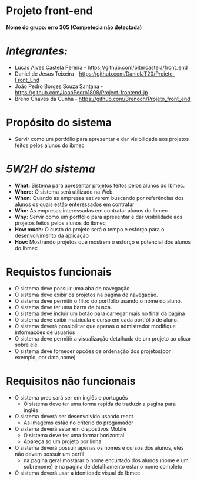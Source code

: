 # Projeto front-end

**Nome do grupo: erro 305 (Competecia não detectada)**
 # ***Integrantes:***
- Lucas Alves Castela Pereira - https://github.com/pitercastela/front_end
- Daniel de Jesus Teixeira - https://github.com/DanielJT20/Projeto-Front_End
- João Pedro Borges Souza Santana - https://github.com/JoaoPedro1808/Project-frontend-jp
- Breno Chaves da Cunha - https://github.com/Brenoch/Projeto_front_end


# **Propósito do sistema**

- Servir como um portfólio para apresentar e dar visibilidade aos projetos feitos pelos alunos do ibmec

# *5W2H do sistema*

- **What:** Sistema para apresentar projetos feitos pelos alunos do Ibmec.
- **Where:** O sistema será utilizado na Web.
- **When:** Quando as empresas estiverem buscando por referências dos alunos os quais estão enteressados em contratar
- **Who:** As empresas interessadas em contratar alunos do Ibmec
- **Why:** Servir como um portfólio para apresentar e dar visibilidade aos projetos feitos pelos alunos do ibmec
- **How much:** O custo do projeto será o tempo e esforço para o desenvolvimento da aplicação
- **How:** Mostrando projetos que mostrem o esforço e potencial dos alunos do Ibmec

#  **Requistos funcionais**

- O sistema deve possuir uma aba de navegação
- O sistema deve exibir os projetos na página de navegação.
- O sistema deve permitir o filtro do portfólio usando o nome do aluno.
- O sistema deve ter uma barra de busca.
- O sistema deve incluir um botão para carregar mais no final da página
- O sistema deve exibir matrícula e curso em cada portfólio de aluno.
- O sistema deverá possibilitar que apenas o admistrador modifique informações de usuarios
- O sistema deve permitir a visualização detalhada de um projeto ao clicar sobre ele
- O sistema deve fornecer opções de ordenação dos projetos(por exemplo, por data,nome)


#  **Requisitos não funcionais**
- O sistema precisará ser em inglês e português
  - O sistema deve ter uma forma rapida de traduzir a pagina para inglês
- O sistema deverá ser desenvolvido usando react
  - As imagems estão no criterio do progamador
- O sistema deverá estar em dispostivos Mobile
  - O sistema deve ter uma formar horizontal
  - Apareça so um projeto por linha
- O sistema deverá possuir apenas os nomes e cursos dos alunos, eles não devem possuir um perfil
  - na pagina geral mostarar o nome encurtado dos alunos (nome e um sobrenome) e na pagina de detalhamento estar o nome completo
- O sistema deverá usar a identidade visual do Ibmec


